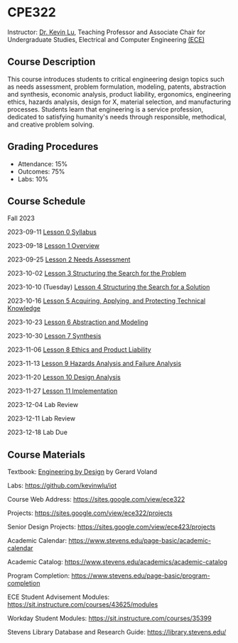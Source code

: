 # CPE322

Instructor: [Dr. Kevin Lu](http://www.google.com/url?q=http%3A%2F%2Fweb.stevens.edu%2Ffacultyprofile%2F%3Fid%3D2081&sa=D&sntz=1&usg=AFQjCNErm5514Mzkr2ru0JOsxoIjOcP13g), Teaching Professor and Associate Chair for Undergraduate Studies, Electrical and Computer Engineering [(ECE)](https://www.google.com/url?q=https%3A%2F%2Fwww.stevens.edu%2Fschaefer-school-engineering-science%2Fdepartments%2Felectrical-computer-engineering&sa=D&sntz=1&usg=AFQjCNEUGv-4BS5k4YiC91pmCse3X7acBQ)

## Course Description

This course introduces students to critical engineering design topics such as needs assessment, problem formulation, modeling, patents, abstraction and synthesis, economic analysis, product liability, ergonomics, engineering ethics, hazards analysis, design for X, material selection, and manufacturing processes. Students learn that engineering is a service profession, dedicated to satisfying humanity's needs through responsible, methodical, and creative problem solving.

## Grading Procedures
- Attendance: 15%
- Outcomes: 75%
- Labs: 10%

  
## Course Schedule
Fall 2023

2023-09-11 [Lesson 0 Syllabus](https://goo.gl/6cx1wX)

2023-09-18 [Lesson 1 Overview](https://goo.gl/vLQw4a)

2023-09-25 [Lesson 2 Needs Assessment](https://goo.gl/7dhc9R)

2023-10-02 [Lesson 3 Structuring the Search for the Problem](https://goo.gl/ZkuD4Z)

2023-10-10 (Tuesday) [Lesson 4 Structuring the Search for a Solution](https://goo.gl/5o3d2k)

2023-10-16 [Lesson 5 Acquiring, Applying, and Protecting Technical Knowledge](https://goo.gl/CFoCsW)

2023-10-23 [Lesson 6 Abstraction and Modeling](https://goo.gl/eJ7zFn)

2023-10-30 [Lesson 7 Synthesis](https://goo.gl/jWPvQz)

2023-11-06 [Lesson 8 Ethics and Product Liability](https://goo.gl/HxZ1rt)

2023-11-13 [Lesson 9 Hazards Analysis and Failure Analysis](https://goo.gl/7MEBxz)

2023-11-20 [Lesson 10 Design Analysis](https://goo.gl/7jZSGP)

2023-11-27 [Lesson 11 Implementation](https://goo.gl/W6iATx)

2023-12-04 Lab Review

2023-12-11 Lab Review

2023-12-18 Lab Due

## Course Materials
Textbook: [Engineering by Design](https://sites.google.com/view/ece322) by Gerard Voland

Labs: https://github.com/kevinwlu/iot

Course Web Address: https://sites.google.com/view/ece322

Projects: https://sites.google.com/view/ece322/projects

Senior Design Projects: https://sites.google.com/view/ece423/projects

Academic Calendar: https://www.stevens.edu/page-basic/academic-calendar

Academic Catalog: https://www.stevens.edu/academics/academic-catalog

Program Completion: https://www.stevens.edu/page-basic/program-completion

ECE Student Advisement Modules: https://sit.instructure.com/courses/43625/modules 

Workday Student Modules: https://sit.instructure.com/courses/35399 

Stevens Library Database and Research Guide: https://library.stevens.edu/
